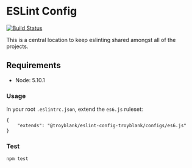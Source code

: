 # ESLint Config

[![Build Status](https://travis-ci.org/troyblank/eslint-config.svg?branch=master)](https://travis-ci.org/troyblank/eslint-config)

This is a central location to keep eslinting shared amongst all of the projects.

## Requirements

* Node: 5.10.1

### Usage
In your root `.eslintrc.json`, extend the `es6.js` ruleset:

```
{
    "extends": "@troyblank/eslint-config-troyblank/configs/es6.js"
}
```

### Test

    npm test
